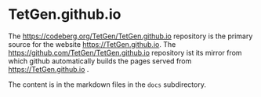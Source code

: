 TetGen.github.io
================

The https://codeberg.org/TetGen/TetGen.github.io repository is the primary source for
the website https://TetGen.github.io.  The https://github.com/TetGen/TetGen.github.io repository
ist its mirror from which github automatically builds the pages served from https://TetGen.github.io .

The content is in the markdown files in the ``docs`` subdirectory.


